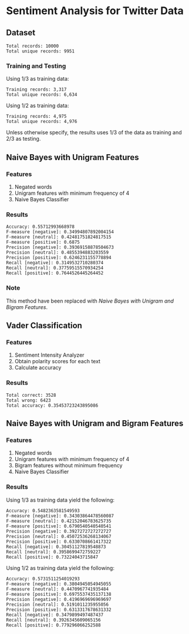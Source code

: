# Sentiment Analysis for Twitter Data

## Dataset

```
Total records: 10000
Total unique records: 9951
```

### Training and Testing

Using 1/3 as training data:
```
Training records: 3,317
Total unique records: 6,634
```

Using 1/2 as training data:
```
Training records: 4,975
Total unique records: 4,976
```

Unless otherwise specify, the results uses 1/3 of the data as training and 2/3 as testing.

## Naive Bayes with Unigram Features

### Features

1. Negated words
2. Unigram features with minimum frequency of 4
3. Naive Bayes Classifier

### Results

```
Accuracy: 0.55712993668978
F-measure [negative]: 0.34994807892004154
F-measure [neutral]: 0.42481751824817515
F-measure [positive]: 0.6875
Precision [negative]: 0.39369158878504673
Precision [neutral]: 0.4855394883203559
Precision [positive]: 0.6246231155778894
Recall [negative]: 0.3149532710280374
Recall [neutral]: 0.37759515570934254
Recall [positive]: 0.7644526445264452
```

### Note

This method have been replaced with *Naive Bayes with Unigram and Bigram Features*.

## Vader Classification

### Features

1. Sentiment Intensity Analyzer
2. Obtain polarity scores for each text
3. Calculate accuracy

### Results

```
Total correct: 3528
Total wrong: 6423
Total accuracy: 0.35453723243895086
```

## Naive Bayes with Unigram and Bigram Features

### Features

1. Negated words
2. Unigram features with minimum frequency of 4
3. Bigram features without minimum frequency
4. Naive Bayes Classifier

### Results

Using 1/3 as training data yield the following:
```
Accuracy: 0.5482363581549593
F-measure [negative]: 0.34303864478560087
F-measure [neutral]: 0.42152046783625735
F-measure [positive]: 0.6790540540540541
Precision [negative]: 0.3927272727272727
Precision [neutral]: 0.45072536268134067
Precision [positive]: 0.6330708661417322
Recall [negative]: 0.30451127819548873
Recall [neutral]: 0.3958699472759227
Recall [positive]: 0.73224043715847
```

Using 1/2 as training data yield the following:
```
Accuracy: 0.5731511254019293
F-measure [negative]: 0.3804945054945055
F-measure [neutral]: 0.4470967741935484
F-measure [positive]: 0.6975537435137138
Precision [negative]: 0.4196969696969697
Precision [neutral]: 0.5191011235955056
Precision [positive]: 0.6313317678631332
Recall [negative]: 0.3479899497487437
Recall [neutral]: 0.3926345609065156
Recall [positive]: 0.779296066252588
```
